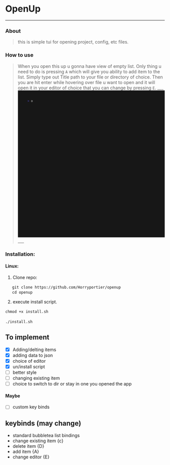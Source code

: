 # OpenUp
___

### About
> this is simple tui for opening project, config, etc files.

### How to use
> When you open this up u gonna have view of empty list. Only thing u need to do is pressing `A` which will
> give you ability to add item to the list. Simply type out Title path  to your file or directory of choice.
> Then you are hit enter while hovering over file u want to open and it will open it in your editor of choice that you can change by pressing `E`.
        ___
![](./v1/openupvid.gif)
        ___

### Installation:

#### Linux:

1. Clone repo:
```
   git clone https://github.com/Horryportier/openup
   cd openup
```
2. execute install script.
```
chmod +x install.sh

./install.sh
```



## To implement
- [x] Adding/delting items
- [x] adding data to json
- [x] choice of editor
- [x] un/install script
- [ ] better style
- [ ] changing existing item
- [ ] choice to switch to dir or stay in one you opened the app

#### Maybe
- [ ] custom key binds

## keybinds (may change)

- standard bubbletea list bindings
- change existing item {c}
- delete item {D}
- add item {A}
- change editor {E}

